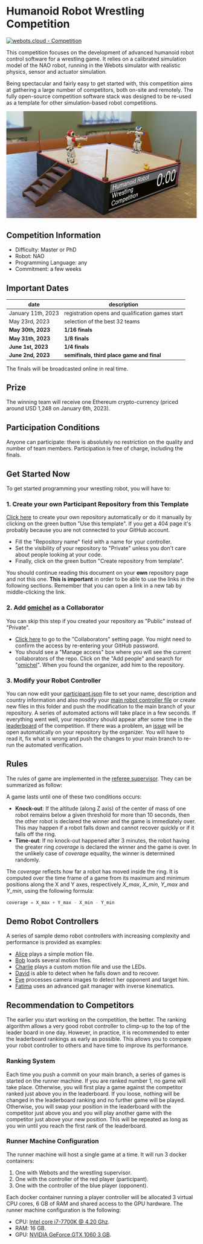 <span id="title">

# Humanoid Robot Wrestling Competition

</span>

[![webots.cloud - Competition](https://img.shields.io/badge/webots.cloud-Competition-007ACC)][1]

<span id="description">

This competition focuses on the development of advanced humanoid robot control software for a wrestling game. It relies on a calibrated simulation model of the NAO robot, running in the Webots simulator with realistic physics, sensor and actuator simulation.

</span>

Being spectacular and fairly easy to get started with, this competition aims at gathering a large number of competitors, both on-site and remotely. The fully open-source competition software stack was designed to be re-used as a template for other simulation-based robot competitions.

![Webots screenshot](preview/thumbnail.jpg "Webots screenshot")

## Competition Information

<span id="information">

- Difficulty: Master or PhD
- Robot: NAO
- Programming Language: any
- Commitment: a few weeks

</span>

## Important Dates

| date               | description                                      |
|--------------------|--------------------------------------------------|
| January 11th, 2023 | registration opens and qualification games start |
| May 23rd, 2023     | selection of the best 32 teams                   |
| **May 30th, 2023** | **1/16 finals**                                  |
| **May 31th, 2023** | **1/8 finals**                                   |
| **June 1st, 2023** | **1/4 finals**                                   |
| **June 2nd, 2023** | **semifinals, third place game and final**       |

The finals will be broadcasted online in real time.

## Prize

The winning team will receive one Ethereum crypto-currency (priced around USD 1,248 on January 6th, 2023).

## Participation Conditions

Anyone can participate: there is absolutely no restriction on the quality and number of team members.
Participation is free of charge, including the finals.

## Get Started Now

To get started programming your wrestling robot, you will have to:

### 1. Create your own Participant Repository from this Template

[Click here](../../generate) to create your own repository automatically or do it manually by clicking on the green button "Use this template".
If you get a 404 page it's probably because you are not connected to your GitHub account.
- Fill the "Repository name" field with a name for your controller.
- Set the visibility of your repository to "Private" unless you don't care about people looking at your code.
- Finally, click on the green button "Create repository from template".

You should continue reading this document on your **own** repository page and not this one.
**This is important** in order to be able to use the links in the following sections.
Remember that you can open a link in a new tab by middle-clicking the link.

### 2. Add [omichel](https://github.com/omichel) as a Collaborator

You can skip this step if you created your repository as "Public" instead of "Private".

- [Click here](../../settings/access) to go to the "Collaborators" setting page. You might need to confirm the access by re-entering your GitHub password.
- You should see a "Manage access" box where you will see the current collaborators of the repo.
Click on the "Add people" and search for "[omichel](https://github.com/omichel)".
When you found the organizer, add him to the repository.

### 3. Modify your Robot Controller

You can now edit your [participant.json](../../edit/main/controllers/participant/participant.json) file to set your name, description and country information and also modify your [main robot controller file](../../edit/main/controllers/participant/participant.py) or create new files in this folder and push the modification to the main branch of your repository.
A series of automated actions will take place in a few seconds.
If everything went well, your repository should appear after some time in the [leaderboard][1] of the competition.
If there was a problem, an [issue](../../issues) will be open automatically on your repository by the organizer.
You will have to read it, fix what is wrong and push the changes to your main branch to re-run the automated verification.

## Rules

The rules of game are implemented in the [referee supervisor](controllers/referee/referee.py).
They can be summarized as follow:

A game lasts until one of these two conditions occurs:
- **Knock-out**: If the altitude (along Z axis) of the center of mass of one robot remains below a given threshold for more than 10 seconds, then the other robot is declared the winner and the game is immediately over. This may happen if a robot falls down and cannot recover quickly or if it falls off the ring.
- **Time-out**: If no knock-out happened after 3 minutes, the robot having the greater ring *coverage* is declared the winner and the game is over. In the unlikely case of *coverage* equality, the winner is determined randomly. 

The *coverage* reflects how far a robot has moved inside the ring. It is computed over the time frame of a game from its maximum and minimum positions along the X and Y axes, respectively *X_max*, *X_min*, *Y_max* and *Y_min*, using the following formula:

```python
coverage = X_max + Y_max - X_min - Y_min
```

## Demo Robot Controllers

A series of sample demo robot controllers with increasing complexity and performance is provided as examples:

- [Alice](https://github.com/cyberbotics/wrestling-alice) plays a simple motion file.
- [Bob](https://github.com/cyberbotics/wrestling-bob) loads several motion files.
- [Charlie](https://github.com/cyberbotics/wrestling-charlie) plays a custom motion file and use the LEDs.
- [David](https://github.com/cyberbotics/wrestling-david) is able to detect when he falls down and to recover.
- [Eve](https://github.com/cyberbotics/wrestling-eve) processes camera images to detect her opponent and target him.
- [Fatima](https://github.com/cyberbotics/wrestling-fatima) uses an advanced gait manager with inverse kinematics.

## Recommendation to Competitors

The earlier you start working on the competition, the better.
The ranking algorithm allows a very good robot controller to climp-up to the top of the leader board in one day.
However, in practice, it is recommended to enter the leaderboard rankings as early as possible.
This allows you to compare your robot controller to others and have time to improve its performance.

### Ranking System

Each time you push a commit on your main branch, a series of games is started on the runner machine.
If you are ranked number 1, no game will take place.
Otherwise, you will first play a game against the competitor ranked just above you in the leaderboard.
If you loose, nothing will be changed in the leaderboard ranking and no further game will be played.
Otherwise, you will swap your position in the leaderboard with the competitor just above you and you will play another game with the competitor just above your new position.
This will be repeated as long as you win until you reach the first rank of the leaderboard.

### Runner Machine Configuration

The runner machine will host a single game at a time.
It will run 3 docker containers:

1. One with Webots and the wrestling supervisor.
2. One with the controller of the red player (participant).
3. One with the controller of the blue player (opponent).

Each docker container running a player controller will be allocated 3 virtual CPU cores, 6 GB of RAM and shared access to the GPU hardware. 
The runner machine configuration is the following:
- CPU: [Intel core i7-7700K @ 4.20 Ghz](https://www.cpubenchmark.net/cpu.php?id=2874).
- RAM: 16 GB.
- GPU: [NVIDIA GeForce GTX 1060 3 GB](https://www.videocardbenchmark.net/gpu.php?id=3566).

[1]: https://webots.cloud/run?version=R2023a&url=https%3A%2F%2Fgithub.com%2Fcyberbotics%2Fwrestling%2Fblob%2Fmain%2Fworlds%2Fwrestling.wbt&type=competition "Leaderboard"
